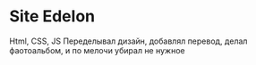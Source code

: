 # Site Edelon

Html, CSS, JS
Переделывал дизайн, добавлял перевод, делал фаотоальбом, и по мелочи убирал не нужное
